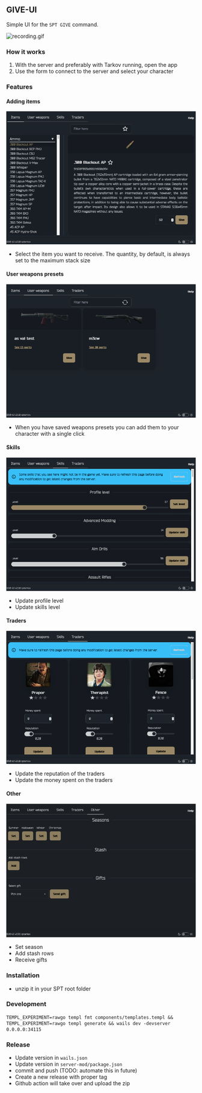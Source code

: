 ## GIVE-UI

Simple UI for the `SPT GIVE` command.

![recording.gif](recording.gif)

### How it works

1. With the server and preferably with Tarkov running, open the app
2. Use the form to connect to the server and select your character

### Features

#### Adding items

![items.png](items.png)

- Select the item you want to receive. The quantity, by default, is always set to the maximum stack size

#### User weapons presets

![user-presets.png](user-presets.png)

- When you have saved weapons presets you can add them to your character with a single click

#### Skills

![skills.png](skills.png)

- Update profile level
- Update skills level

#### Traders

![traders.png](traders.png)

- Update the reputation of the traders
- Update the money spent on the traders

#### Other

![other.png](other.png)

- Set season
- Add stash rows
- Receive gifts

### Installation
- unzip it in your SPT root folder

### Development

```shell
TEMPL_EXPERIMENT=rawgo templ fmt components/templates.templ && TEMPL_EXPERIMENT=rawgo templ generate && wails dev -devserver 0.0.0.0:34115
```

### Release

- Update version in `wails.json`
- Update version in `server-mod/package.json`
- commit and push (TODO: automate this in future)
- Create a new release with proper tag
- Github action will take over and upload the zip
